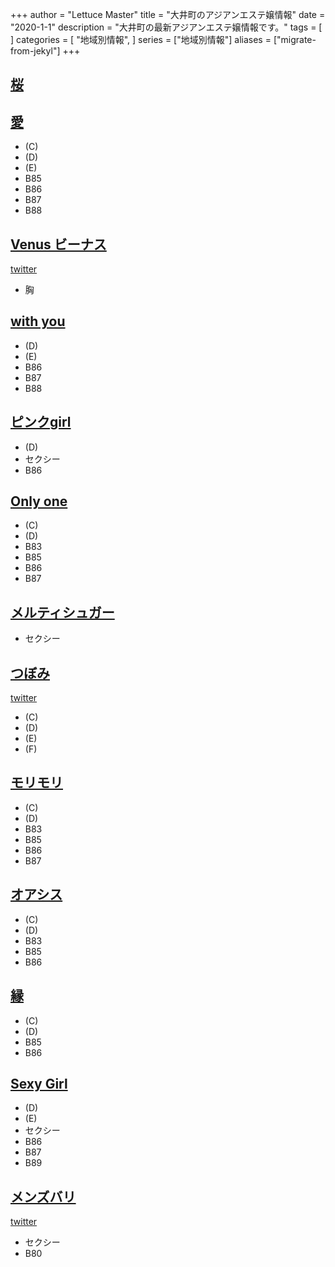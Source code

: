 +++
author = "Lettuce Master"
title = "大井町のアジアンエステ嬢情報"
date = "2020-1-1"
description = "大井町の最新アジアンエステ嬢情報です。"
tags = [
]
categories = [
    "地域別情報",
]
series = ["地域別情報"]
aliases = ["migrate-from-jekyl"]
+++

## [桜](http://www.est-sakura.work/)
## [愛](https://nekonoheya.ests.jp/)
- (C)
- (D)
- (E)
- B85
- B86
- B87
- B88
## [Venus ビーナス](http://www.ovenus.work/)
[twitter](ttps://twitter.com/venus77116830?ref_src=twsrc%5Etf)
- 胸
## [with you](http://with-you.iest.info/)
- (D)
- (E)
- B86
- B87
- B88
## [ピンクgirl](http://girl.menzue.com/)
- (D)
- セクシー
- B86
## [Only one](http://onlyone.jpn.vin/)
- (C)
- (D)
- B83
- B85
- B86
- B87
## [メルティシュガー](http://www3.spa-omori.com/)
- セクシー
## [つぼみ](http://rin-rinpa.info/)
[twitter](ttps://twitter.com/ogikuboesth)
- (C)
- (D)
- (E)
- (F)
## [モリモリ](https://morimori.ies.bz/)
- (C)
- (D)
- B83
- B85
- B86
- B87
## [オアシス](http://www.oasis.maesjp.com/)
- (C)
- (D)
- B83
- B85
- B86
## [縁](https://en.jpn.vin/)
- (C)
- (D)
- B85
- B86
## [Sexy Girl](http://www.sexygirl.estjpn.com/)
- (D)
- (E)
- セクシー
- B86
- B87
- B89
## [メンズバリ](http://mensbali.net/)
[twitter](ttps://twitter.com/mensbali)
- セクシー
- B80
